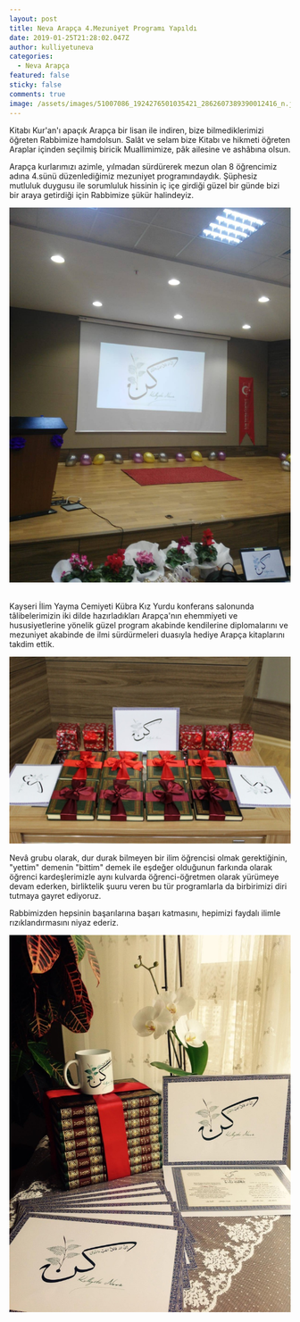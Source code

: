 ```yaml
---
layout: post
title: Neva Arapça 4.Mezuniyet Programı Yapıldı
date: 2019-01-25T21:28:02.047Z
author: kulliyetuneva
categories:
  - Neva Arapça
featured: false
sticky: false
comments: true
image: /assets/images/51007086_1924276501035421_2862607389390012416_n.jpg
---
```

<!--StartFragment-->

Kitabı Kur'an'ı apaçık Arapça bir lisan ile indiren, bize bilmediklerimizi öğreten Rabbimize hamdolsun. Salât ve selam bize Kitabı ve hikmeti öğreten Araplar içinden seçilmiş biricik Muallimimize, pâk ailesine ve ashâbına olsun.

Arapça kurlarımızı azimle, yılmadan sürdürerek mezun olan 8 öğrencimiz adına 4.sünü düzenlediğimiz mezuniyet programındaydık. Şüphesiz mutluluk duygusu ile sorumluluk hissinin iç içe girdiği güzel bir günde bizi bir araya getirdiği için Rabbimize şükür halindeyiz.

![](/assets/images/51010811_1924269807702757_8358659497987670016_n.jpg)

\
Kayseri İlim Yayma Cemiyeti Kübra Kız Yurdu konferans salonunda tâlibelerimizin iki dilde hazırladıkları Arapça'nın ehemmiyeti ve hususiyetlerine yönelik güzel program akabinde kendilerine diplomalarını ve mezuniyet akabinde de ilmi sürdürmeleri duasıyla hediye Arapça kitaplarını takdim ettik. 

![](/assets/images/51313288_1924305824365822_4845680071551221760_n.jpg)

Nevâ grubu olarak, dur durak bilmeyen bir ilim öğrencisi olmak gerektiğinin, "yettim" demenin "bittim" demek ile eşdeğer olduğunun farkında olarak öğrenci kardeşlerimizle aynı kulvarda öğrenci-öğretmen olarak yürümeye devam ederken, birliktelik şuuru veren bu tür programlarla da birbirimizi diri tutmaya gayret ediyoruz.

Rabbimizden hepsinin başarılarına başarı katmasını, hepimizi faydalı ilimle rızıklandırmasını niyaz ederiz.

![](/assets/images/51114364_1924285651034506_6885183822208434176_n.jpg)

<!--EndFragment-->